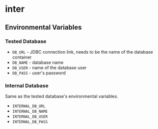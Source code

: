 # inter

## Environmental Variables

### Tested Database

- `DB_URL` - JDBC connection link, needs to be the name of the database container
- `DB_NAME` - database name
- `DB_USER` - name of the database user
- `DB_PASS` - user's password

### Internal Database

Same as the tested database's environmental variables.

- `INTERNAL_DB_URL`
- `INTERNAL_DB_NAME`
- `INTERNAL_DB_USER`
- `INTERNAL_DB_PASS`

